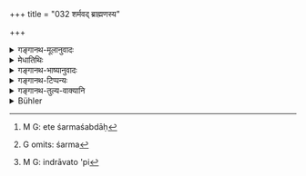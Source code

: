 +++
title = "032 शर्मवद् ब्राह्मणस्य"

+++

<details><summary>गङ्गानथ-मूलानुवादः</summary>

The name of the Brāhmaṇa should be expressive of ‘peace,’ that of the Kṣatriya, of ‘protection’; that ot the Vaiśya, of ‘prosperity,’ and that of the Śūdra, of ‘submissiveness.’—(32)
</details>

<details><summary>मेधातिथिः</summary>

अत्र स्वरूपग्रहणं पाठानुक्रमश् चादौ मङ्गल्यम् अन्ते शर्मशब्दः[^१६१] । तथा चोदाहृतम् । क्षत्रियादिनाम्नां तु नैतत् संभवति, रक्षाशब्दस्य स्त्रीलिङ्गस्य श्रवणात् पुंसां सामानाधिकरण्यानुपपत्तेः । तस्माद् एकोपक्रमत्वात् समाचाराच् च सर्वत्रार्थग्रहणं । वाक्यभेदाच् च समुच्चयः । यन् मङ्गल्यं तच् छर्मार्थवत् । शर्म[^१६२] शरणम् आश्रयः सुखं च । अर्थग्रहणात् स्वामिदत्तभभूत्यादिशब्दपरिग्रहः । इन्द्रस्वामीन्द्राश्रयः इन्द्रदत्तः[^१६३] । तदाश्रयता प्रतीयते । एवं सर्वत्रोन्नेयम् ।


[^१६३]:
     M G: indrāvato 'pi


[^१६२]:
     G omits: śarma


[^१६१]:
     M G: ete śarmaśabdāḥ

- <u>अथ</u> को ऽयं हेतुर् वाक्यभेदात् समुच्चय इति । "व्रीहिभिर् यजेत," "यवैर् यजेत" इति किं न समुच्चय इति । 

- <u>उच्यते</u> । लिङ्गदर्शनमात्रम् एतत् पौरुषेयत्वात् ग्रन्थस्य । विकल्पे ऽभिप्रेते मङ्गल्यं शर्मवद् वेति लाघवाद् अवक्ष्यत् । वाक्यभेदे हि द्विराख्यातोच्चारणम् । तद् गुरु भवति । 

- **रक्षा** परिपालनम्, **पुष्टिर्** वृद्धिर् गुप्तिश् च । गोवृद्धो धनगुप्त इति । **प्रेष्यो** दासः । ब्राह्मणदासो देवदासो ब्राह्मणाश्रितो देवताश्रित इति ॥ २.३२ ॥
</details>

<details><summary>गङ्गानथ-भाष्यानुवादः</summary>

\[What appears to be the meaning is that\] the actual term (‘*śarman*,’ etc.) should form part of the name,—and that the two terms (mentioned in the preceding and the present verse) should appear in the order stated, the ‘auspicious’ term coming at the beginning and the term ‘*śarman*’ at the end (of the name),—as illustrated above (‘*Go-śarman*,’ ‘*Dhana-śarman*’ and so forth).

But this would not be possible in regard to the names of the *Kṣatriya* and the rest; because the term ‘*rakṣā*.’ (‘security,’ which is mentioned in connection with the *Kṣatriya*) is of the feminine gender, and as such could not be co-ordinated with the names of males. Hence in view of conformity, and in view also of actual practice, and also in view of the two verses being syntactically distinct, we should take them as complementary to each other; the sense being that the ‘auspicious name’ (mentioned in the preceding verse) should he ‘expressive of
*śarman*, Peace’—this term standing for *refuge, shelter, happiness*. It
is only if we take the term ‘*śarman*’ of the text as standing for what is developed by it, that we have the possibility of names ending in ‘*svāmū*,’ ‘*datta*,’ ‘*bhūti*,’ and the rest; the name ‘*Indrasvāmī*’ meaning ‘he who has Indra for his shelter’; ‘*Indra-datta*’ also signifies the fact of Indra being the *shelter*.

Similarly with all the rest (the names of the *Kṣatriya*, etc.)

“What does this argument mean—that, in view of the two verses being syntactically distinct, we should take them as complementary to each other? Por the same reason, why are not the two sentences ‘one should sacrifice with *Vrīhi*’ and ‘one should sacrifice with *Yava*’ taken as complementary (and not as optional alternatives, as they have been taken)?”

What we have said is only what is indicated (by the words of the Text). The Text being the work of a human writer, if he had intended the statements to be optional alternatives, he should, for the sake of brevity, have said ‘the name should be *either auspicious or expressive of peace*’; when we have two distinct syntactical constructions, there are two verbs, and this becomes too prolix (and the prolixity cannot be justified except by taking the two as complementary). \[All this reason ng, based upon *intention* and *propriety of speech*, cannot apply to the case of Vedic sentences, where there is no author.\]

‘*Rakṣā*,’ is ‘protection,’ ‘preservation.’

‘*Puṣṭi*’ is ‘prosperity’ as well as ‘security.’ Such names as ‘*Govṛddha*’ ‘*Dhanagupta*.’

‘*Preṣya*’ is ‘submissive’; such names as ‘*Brāhmaṇa-dāsa*,’ and ‘*Devadāsa*,’ which means (respectively) ‘submissive to, dependent upon, the Brāhmaṇa’ and ‘submissive to and dependent upon a deity.’—(32)
</details>

<details><summary>गङ्गानथ-टिप्पन्यः</summary>

This verse is quoted in *Vīramitrodaya* (Saṃskāra, p. 243) also; and in
*Smṛticandrikā* (Saṃskāra. p. 55) as laying down the subsidiary titles
of the four caste-names;—also in *Vidhānapārijāta* (p. 309);—and in
*Nirṇayasindhu* (p. 178).

*Parāśaramādḥava* (Ācāra, p. 441) quoting the verse explains it to mean
that ‘*śarman*’ must be the suffixed word to the Brāhmaṇa’s name.

Nārayaṇa and Rāghavānanda opine that the name of the Brāhmaṇa must always contain the word ‘śarman’ itself. But Medhātithi and several others hold that the name should connote what is connoted by the term ‘*śarman*.’

The present day practice, however, follows the former explanation—‘*śarman*’.being regarded now as the suffixed title to every Brāhmaṇa’s name.
</details>

<details><summary>गङ्गानथ-तुल्य-वाक्यानि</summary>

*Pāraskara-Gṛhyasūtrā*, 1. 17.4.—‘*Śarma* for the Brāhmaṇa, *Varma* for
the Kṣatriya, *Gupta* for the Vaiśya.’

*Vyāsa-Smṛti* (Vīramitrodaya-Saṃskāra, p. 213).—‘*Śarma* is the name
commended for the Brāhmaṇa, *Varma* for the Kṣatriya, *Gupta* for the Vaiśya, and *Dāsa* for the Śūdra.’

*Yama-Smṛti* (Do.).—‘*Śarma* and *Deva* for the Brāhmaṇa, *Rājā* for the
Kṣatriya, *Gupta* and *Datta* for the Vaiśya and *Dāsa* for the Śūdra.

These titles have been thus explained by Āśvalāyanāchārya:—‘The name of the Brāhmaṇa should end with *Śarma* because he imparts *Śarma* (happiness) to the world through his religious character, calmness and self-control; that of the Kṣatriya should end with *Varmā*, because like the *Varma* (armour), he protects the world from the three kinds of pain; that of the Vaiśya should end with *Gupta*, because he fosters (*gopāyati*) the people by giving them money at certain times; that of the Śūdra should end with *Dāsa*, because he keeps the twice-born people satisfied by constant service.’
</details>

<details><summary>Bühler</summary>

032	(The second part of) a Brahmana's (name) shall be (a word) implying happiness, of a Kshatriya's (a word) implying protection, of a Vaisya's (a term) expressive of thriving, and of a Sudra's (an expression) denoting service.
</details>
